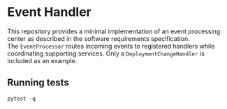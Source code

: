 # Event Handler

This repository provides a minimal implementation of an event processing center as described in the software requirements specification.  
The `EventProcessor` routes incoming events to registered handlers while coordinating supporting services.  Only a `DeploymentChangeHandler` is included as an example.

## Running tests

```
pytest -q
```
